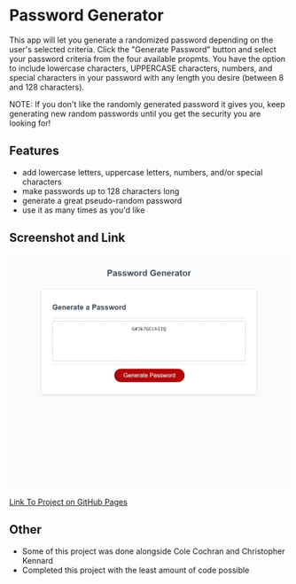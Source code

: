 # Password Generator

This app will let you generate a randomized password depending on the user's selected criteria. Click the "Generate Password" button and select your password criteria from the four available propmts. You have the option to include lowercase characters, UPPERCASE characters, numbers, and special characters in your password with any length you desire (between 8 and 128 characters).

NOTE: If you don't like the randomly generated password it gives you, keep generating new random passwords until you get the security you are looking for!

## Features

+ add lowercase letters, uppercase letters, numbers, and/or special characters
+ make passwords up to 128 characters long
+ generate a great pseudo-random password
+ use it as many times as you'd like

## Screenshot and Link

![pseudo random password generator screenshot](./assets/images/pw_generator2.png)

[Link To Project on GitHub Pages](https://damienluzzo33.github.io/password-generator-js/)

## Other

+ Some of this project was done alongside Cole Cochran and Christopher Kennard
+ Completed this project with the least amount of code possible
